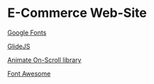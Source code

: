 # E-Commerce Web-Site

[Google Fonts](https://fonts.google.com/specimen/Archivo?query=archivo&sidebar.open=true&selection.family=Archivo:wght@400;500;700)

[GlideJS](https://glidejs.com/docs/setup/)

[Animate On-Scroll library](https://michalsnik.github.io/aos/)

[Font Awesome](https://fontawesome.com/icons?d=gallery&m=free)